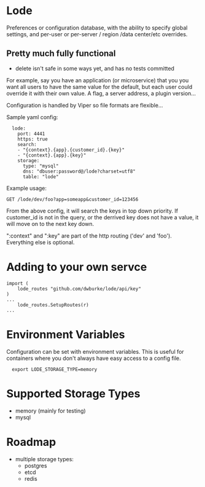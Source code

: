 # Lode
Preferences or configuration database, with the ability to specify
global settings, and per-user or per-server / region /data center/etc overrides.

## Pretty much fully functional
- delete isn't safe in some ways yet, and has no tests committed

For example, say you have an application (or microservice) that you you want all
users to have the same value for the default, but each user could override it
with their own value.  A flag, a server address, a plugin version...

Configuration is handled by Viper so file formats are flexible...

Sample yaml config:

```
  lode:
    port: 4441
    https: true
    search:
    - "{context}.{app}.{customer_id}.{key}"
    - "{context}.{app}.{key}"
    storage:
      type: "mysql"
      dns: "dbuser:password@/lode?charset=utf8"
      table: "lode"
```

Example usage:

  `GET /lode/dev/foo?app=someapp&customer_id=123456`

From the above config, it will search the keys in top down priority.  If 
customer_id is not in the query, or the derrived key does not have a value,
it will move on to the next key down.

":context" and ":key" are part of the http routing ('dev' and 'foo').
Everything else is optional.

# Adding to your own servce

```
import (
    lode_routes "github.com/dwburke/lode/api/key"
)
...
    lode_routes.SetupRoutes(r)
...

```

# Environment Variables

Configuration can be set with environment variables.  This is useful for containers where
you don't always have easy access to a config file.


```
  export LODE_STORAGE_TYPE=memory
```


# Supported Storage Types
- memory (mainly for testing)
- mysql

# Roadmap
- multiple storage types:
  - postgres
  - etcd
  - redis
